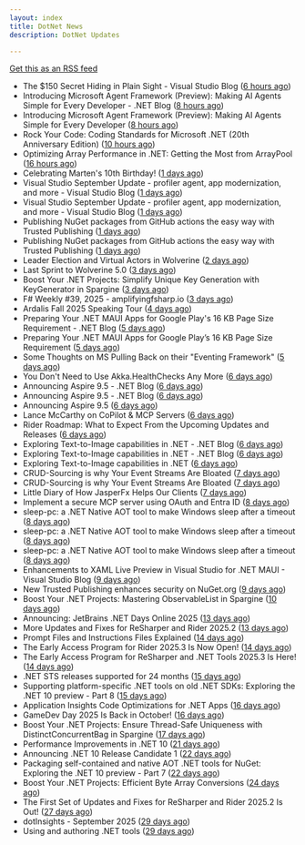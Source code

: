 ```yaml
---
layout: index
title: DotNet News
description: DotNet Updates

---
```


[Get this as an RSS feed](/dotnet.rss)

<!-- news_marker starts -->
- The $150 Secret Hiding in Plain Sight - Visual Studio Blog ([6 hours ago](https://dotnetkicks.com/r/731409?url=https://devblogs.microsoft.com/visualstudio/unlock-vss-benefits-myvisualstudio/))
- Introducing Microsoft Agent Framework (Preview): Making AI Agents Simple for Every Developer - .NET Blog ([8 hours ago](https://dotnetkicks.com/r/731385?url=https://devblogs.microsoft.com/dotnet/introducing-microsoft-agent-framework-preview/))
- Introducing Microsoft Agent Framework (Preview): Making AI Agents Simple for Every Developer ([8 hours ago](https://devblogs.microsoft.com/dotnet/introducing-microsoft-agent-framework-preview/))
- Rock Your Code: Coding Standards for Microsoft .NET (20th Anniversary Edition) ([10 hours ago](https://dotnettips.wordpress.com/2025/10/01/rock-your-code-coding-standards-for-microsoft-net-20th-anniversary-edition/))
- Optimizing Array Performance in .NET: Getting the Most from ArrayPool ([16 hours ago](https://dotnettips.wordpress.com/2025/10/01/optimizing-array-performance-in-net-getting-the-most-from-arraypool/))
- Celebrating Marten's 10th Birthday! ([1 days ago](https://dotnetkicks.com/r/731355?url=https://jeremydmiller.com/2025/09/30/celebrating-martens-10th-birthday/))
- Visual Studio September Update - profiler agent, app modernization, and more - Visual Studio Blog ([1 days ago](https://dotnetkicks.com/r/731343?url=https://devblogs.microsoft.com/visualstudio/visual-studio-september-update/))
- Visual Studio September Update - profiler agent, app modernization, and more - Visual Studio Blog ([1 days ago](https://dotnetkicks.com/r/731326?url=https://devblogs.microsoft.com/visualstudio/visual-studio-september-update/))
- Publishing NuGet packages from GitHub actions the easy way with Trusted Publishing ([1 days ago](https://dotnetkicks.com/r/731280?url=https://andrewlock.net/easily-publishing-nuget-packages-from-github-actions-with-trusted-publishing/))
- Publishing NuGet packages from GitHub actions the easy way with Trusted Publishing ([1 days ago](https://andrewlock.net/easily-publishing-nuget-packages-from-github-actions-with-trusted-publishing/))
- Leader Election and Virtual Actors in Wolverine ([2 days ago](https://dotnetkicks.com/r/731225?url=https://jeremydmiller.com/2025/09/29/leader-election-and-virtual-actors-in-wolverine/))
- Last Sprint to Wolverine 5.0 ([3 days ago](https://dotnetkicks.com/r/731139?url=https://jeremydmiller.com/2025/09/28/last-sprint-to-wolverine-5-0/))
- Boost Your .NET Projects: Simplify Unique Key Generation with KeyGenerator in Spargine ([3 days ago](https://dotnettips.wordpress.com/2025/09/28/boost-your-net-projects-simplify-unique-key-generation-with-keygenerator-in-spargine/))
- F# Weekly #39, 2025 - amplifyingfsharp.io ([3 days ago](https://dotnetkicks.com/r/731133?url=https://sergeytihon.com/2025/09/27/f-weekly-39-2025-amplifyingfsharp-io/))
- Ardalis Fall 2025 Speaking Tour ([4 days ago](https://dotnetkicks.com/r/731118?url=https://ardalis.com/ardalis-fall-2025-speaking-tour/))
- Preparing Your .NET MAUI Apps for Google Play's 16 KB Page Size Requirement - .NET Blog ([5 days ago](https://dotnetkicks.com/r/731067?url=https://devblogs.microsoft.com/dotnet/maui-google-play-16-kb-page-size-support/))
- Preparing Your .NET MAUI Apps for Google Play’s 16 KB Page Size Requirement ([5 days ago](https://devblogs.microsoft.com/dotnet/maui-google-play-16-kb-page-size-support/))
- Some Thoughts on MS Pulling Back on their "Eventing Framework" ([5 days ago](https://dotnetkicks.com/r/731013?url=https://jeremydmiller.com/2025/09/25/some-thoughts-on-ms-pulling-back-on-their-eventing-framework/))
- You Don't Need to Use Akka.HealthChecks Any More ([6 days ago](https://dotnetkicks.com/r/730996?url=https://petabridge.com/blog/you-dont-need-akka-healthchecks-anymore/))
- Announcing Aspire 9.5 - .NET Blog ([6 days ago](https://dotnetkicks.com/r/730976?url=https://devblogs.microsoft.com/dotnet/announcing-dotnet-aspire-95/))
- Announcing Aspire 9.5 - .NET Blog ([6 days ago](https://dotnetkicks.com/r/730958?url=https://devblogs.microsoft.com/dotnet/announcing-dotnet-aspire-95/))
- Announcing Aspire 9.5 ([6 days ago](https://devblogs.microsoft.com/dotnet/announcing-dotnet-aspire-95/))
- Lance McCarthy on CoPilot & MCP Servers ([6 days ago](https://dotnetkicks.com/r/730936?url=https://jesseliberty.com/2025/09/25/lance-mccarthy-on-copilot-mcp-servers/))
- Rider Roadmap: What to Expect From the Upcoming Updates and Releases ([6 days ago](https://blog.jetbrains.com/dotnet/2025/09/25/rider-rider-roadmap-2025-3/))
- Exploring Text-to-Image capabilities in .NET - .NET Blog ([6 days ago](https://dotnetkicks.com/r/730800?url=https://devblogs.microsoft.com/dotnet/explore-text-to-image-dotnet/))
- Exploring Text-to-Image capabilities in .NET - .NET Blog ([6 days ago](https://dotnetkicks.com/r/730799?url=https://devblogs.microsoft.com/dotnet/explore-text-to-image-dotnet/))
- Exploring Text-to-Image capabilities in .NET ([6 days ago](https://devblogs.microsoft.com/dotnet/explore-text-to-image-dotnet/))
- CRUD-Sourcing is why Your Event Streams Are Bloated ([7 days ago](https://dotnetkicks.com/r/730772?url=https://codeopinion.com/crud-sourcing-is-why-your-event-streams-are-bloated/))
- CRUD-Sourcing is why Your Event Streams Are Bloated ([7 days ago](https://dotnetkicks.com/r/730758?url=https://codeopinion.com/crud-sourcing-is-why-your-event-streams-are-bloated/))
- Little Diary of How JasperFx Helps Our Clients ([7 days ago](https://dotnetkicks.com/r/730658?url=https://jeremydmiller.com/2025/09/23/little-diary-of-how-jasperfx-helps-our-clients/))
- Implement a secure MCP server using OAuth and Entra ID ([8 days ago](https://dotnetkicks.com/r/730635?url=https://damienbod.com/2025/09/23/implement-a-secure-mcp-server-using-oauth-and-entra-id/))
- sleep-pc: a .NET Native AOT tool to make Windows sleep after a timeout ([8 days ago](https://dotnetkicks.com/r/730571?url=https://andrewlock.net/sleep-pc-a-dotnet-tool-to-make-windows-sleep-after-a-timeout/))
- sleep-pc: a .NET Native AOT tool to make Windows sleep after a timeout ([8 days ago](https://dotnetkicks.com/r/730559?url=https://andrewlock.net/sleep-pc-a-dotnet-tool-to-make-windows-sleep-after-a-timeout/))
- sleep-pc: a .NET Native AOT tool to make Windows sleep after a timeout ([8 days ago](https://andrewlock.net/sleep-pc-a-dotnet-tool-to-make-windows-sleep-after-a-timeout/))
- Enhancements to XAML Live Preview in Visual Studio for .NET MAUI - Visual Studio Blog ([9 days ago](https://dotnetkicks.com/r/730527?url=https://devblogs.microsoft.com/visualstudio/enhancements-to-xaml-live-preview-in-visual-studio-for-net-maui/))
- New Trusted Publishing enhances security on NuGet.org ([9 days ago](https://devblogs.microsoft.com/dotnet/enhanced-security-is-here-with-the-new-trust-publishing-on-nuget-org/))
- Boost Your .NET Projects: Mastering ObservableList in Spargine ([10 days ago](https://dotnettips.wordpress.com/2025/09/21/boost-your-net-projects-mastering-observablelist-in-spargine/))
- Announcing: JetBrains .NET Days Online 2025 ([13 days ago](https://blog.jetbrains.com/dotnet/2025/09/18/announcing-jetbrains-net-days-online-2025/))
- More Updates and Fixes for ReSharper and Rider 2025.2 ([13 days ago](https://blog.jetbrains.com/dotnet/2025/09/18/resharper-rider-2025-2-2/))
- Prompt Files and Instructions Files Explained ([14 days ago](https://devblogs.microsoft.com/dotnet/prompt-files-and-instructions-files-explained/))
- The Early Access Program for Rider 2025.3 Is Now Open! ([14 days ago](https://blog.jetbrains.com/dotnet/2025/09/17/the-early-access-program-for-rider-2025-3/))
- The Early Access Program for ReSharper and .NET Tools 2025.3 Is Here! ([14 days ago](https://blog.jetbrains.com/dotnet/2025/09/17/the-early-access-program-for-resharper-and-net-tools-2025-3/))
- .NET STS releases supported for 24 months ([15 days ago](https://devblogs.microsoft.com/dotnet/dotnet-sts-releases-supported-for-24-months/))
- Supporting platform-specific .NET tools on old .NET SDKs: Exploring the .NET 10 preview - Part 8 ([15 days ago](https://andrewlock.net/exploring-dotnet-10-preview-features-8-supporting-platform-specific-dotnet-tools-on-old-sdks/))
- Application Insights Code Optimizations for .NET Apps ([16 days ago](https://devblogs.microsoft.com/dotnet/application-insights-code-optimizations/))
- GameDev Day 2025 Is Back in October! ([16 days ago](https://blog.jetbrains.com/dotnet/2025/09/15/gamedev-day-2025-is-back-in-october/))
- Boost Your .NET Projects: Ensure Thread-Safe Uniqueness with DistinctConcurrentBag in Spargine ([17 days ago](https://dotnettips.wordpress.com/2025/09/14/boost-your-net-projects-ensure-thread-safe-uniqueness-with-distinctconcurrentbag-in-spargine/))
- Performance Improvements in .NET 10 ([21 days ago](https://devblogs.microsoft.com/dotnet/performance-improvements-in-net-10/))
- Announcing .NET 10 Release Candidate 1 ([22 days ago](https://devblogs.microsoft.com/dotnet/dotnet-10-rc-1/))
- Packaging self-contained and native AOT .NET tools for NuGet: Exploring the .NET 10 preview - Part 7 ([22 days ago](https://andrewlock.net/exploring-dotnet-10-preview-features-7-packaging-self-contained-and-native-aot-dotnet-tools-for-nuget/))
- Boost Your .NET Projects: Efficient Byte Array Conversions ([24 days ago](https://dotnettips.wordpress.com/2025/09/07/boost-your-net-projects-efficient-byte-array-conversions/))
- The First Set of Updates and Fixes for ReSharper and Rider 2025.2 Is Out! ([27 days ago](https://blog.jetbrains.com/dotnet/2025/09/04/resharper-and-rider-2025-2-1-is-out/))
- dotInsights  -  September 2025 ([29 days ago](https://blog.jetbrains.com/dotnet/2025/09/02/dotinsights-september-2025/))
- Using and authoring .NET tools ([29 days ago](https://andrewlock.net/using-and-authoring-dotnet-tools/))

<!-- news_marker ends -->